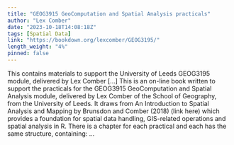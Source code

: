 ```yaml
---
title: "GEOG3915 GeoComputation and Spatial Analysis practicals"
author: "Lex Comber"
date: "2023-10-18T14:08:18Z"
tags: [Spatial Data]
link: "https://bookdown.org/lexcomber/GEOG3195/"
length_weight: "4%"
pinned: false
---
```


This contains materials to support the University of Leeds GEOG3195 module, delivered by Lex Comber [...] This is an on-line book written to support the practicals for the GEOG3915 GeoComputation and Spatial Analysis module, delivered by Lex Comber of the School of Geography, from the University of Leeds. It draws from An Introduction to Spatial Analysis and Mapping by Brunsdon and Comber (2018) (link here) which provides a foundation for spatial data handling, GIS-related operations and spatial analysis in R. There is a chapter for each practical and each has the same structure, containing: ...
